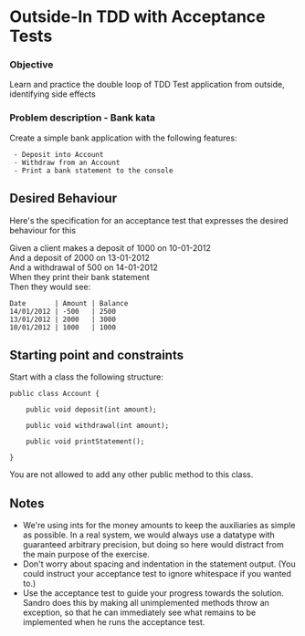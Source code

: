 Outside-In TDD with Acceptance Tests
====================================

### Objective

Learn and practice the double loop of TDD
Test application from outside, identifying side effects

### Problem description - Bank kata

Create a simple bank application with the following features:

     - Deposit into Account
     - Withdraw from an Account
     - Print a bank statement to the console

## Desired Behaviour

Here's the specification for an acceptance test that expresses the desired
behaviour for this

Given a client makes a deposit of 1000 on 10-01-2012 <br>
And a deposit of 2000 on 13-01-2012 <br>
And a withdrawal of 500 on 14-01-2012 <br>
When they print their bank statement <br>
Then they would see:

```
Date       | Amount | Balance
14/01/2012 | -500   | 2500
13/01/2012 | 2000   | 3000
10/01/2012 | 1000   | 1000
```

## Starting point and constraints

Start with a class the following structure:

    public class Account {

        public void deposit(int amount);

        public void withdrawal(int amount);

        public void printStatement();

    }

You are not allowed to add any other public method to this class.



## Notes

- We're using ints for the money amounts to keep the auxiliaries as simple
  as possible. In a real system, we would always use a datatype with guaranteed
  arbitrary precision, but doing so here would distract from the main purpose
  of the exercise.
- Don't worry about spacing and indentation in the statement output. (You could 
instruct your acceptance test to ignore whitespace if you wanted to.)
- Use the acceptance test to guide your progress towards the solution.
Sandro does this by making all unimplemented methods throw an exception, so that he 
can immediately see what remains to be implemented when he runs the acceptance test.